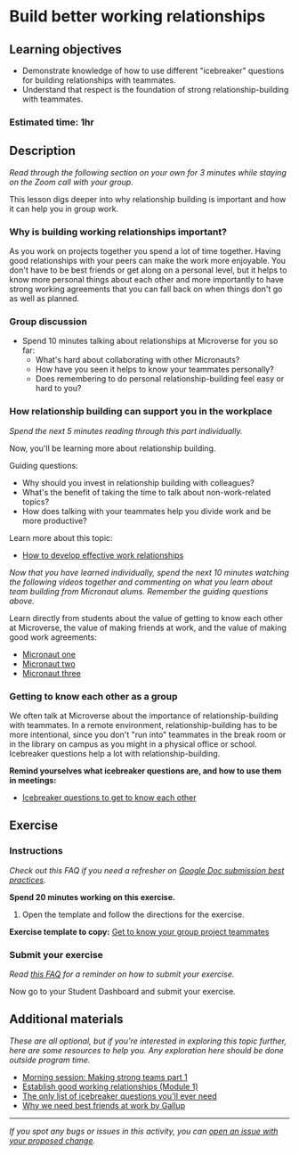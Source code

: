 # Build better working relationships

## Learning objectives

- Demonstrate knowledge of how to use different "icebreaker" questions for building relationships with teammates.
- Understand that respect is the foundation of strong relationship-building with teammates.

### **Estimated time**: 1hr

## Description

*Read through the following section on your own for 3 minutes while staying on the Zoom call with your group.* 

This lesson digs deeper into why relationship building is important and how it can help you in group work.

### Why is building working relationships important?

As you work on projects together you spend a lot of time together. Having good relationships with your peers can make the work more enjoyable. You don't have to be best friends or get along on a personal level, but it helps to know more personal things about each other and more importantly to have strong working agreements that you can fall back on when things don't go as well as planned. 

### Group discussion

- Spend 10 minutes talking about relationships at Microverse for you so far:
    - What's hard about collaborating with other Micronauts?
    - How have you seen it helps to know your teammates personally?
    - Does remembering to do personal relationship-building feel easy or hard to you?

### How relationship building can support you in the workplace

*Spend the next 5 minutes reading through this part individually.*

Now, you'll be learning more about relationship building. 

Guiding questions:

- Why should you invest in relationship building with colleagues?
- What's the benefit of taking the time to talk about non-work-related topics?
- How does talking with your teammates help you divide work and be more productive?

Learn more about this topic: 

- [How to develop effective work relationships](https://www.thebalancecareers.com/developing-effective-work-relationships-1919386)

*Now that you have learned individually, spend the next 10 minutes watching the following videos together and commenting on what you learn about team building from Micronaut alums. Remember the guiding questions above.*

Learn directly from students about the value of getting to know each other at Microverse, the value of making friends at work, and the value of making good work agreements:

- [Micronaut one](https://www.loom.com/share/8192553b45734a6797866cadbd8167ac)
- [Micronaut two](https://www.loom.com/share/7fd74bfc47734a8286763bc629985e81)
- [Micronaut three](https://www.loom.com/share/4f63055b14b7490c86075acdbee81e31)

### Getting to know each other as a group

We often talk at Microverse about the importance of relationship-building with teammates. In a remote environment, relationship-building has to be more intentional, since you don't "run into" teammates in the break room or in the library on campus as you might in a physical office or school. Icebreaker questions help a lot with relationship-building.

**Remind yourselves what icebreaker questions are, and how to use them in meetings:** 

- [Icebreaker questions to get to know each other](https://github.com/microverseinc/curriculum-professional-skills/blob/main/soft-skills/icebreaker-questions-to-get-to-know-each-other.md)

## Exercise

### Instructions

*Check out this FAQ if you need a refresher on [Google Doc submission best practices](https://microverse.zendesk.com/hc/en-us/articles/360063156813).*

**Spend 20 minutes working on this exercise.**

1. Open the template and follow the directions for the exercise.

**Exercise template to copy:** [Get to know your group project teammates](https://docs.google.com/document/d/1WFrlXMbgDXvQPCiXYL__b-DNSff_ZTIDO9Bue05qOrU/edit#)

### Submit your exercise

*Read [this FAQ](https://microverse.zendesk.com/hc/en-us/articles/360061344234) for a reminder on how to submit your exercise.* 

Now go to your Student Dashboard and submit your exercise.

## Additional materials

*These are all optional, but if you're interested in exploring this topic further, here are some resources to help you. Any exploration here should be done outside program time.*

- [Morning session: Making strong teams part 1](https://github.com/microverseinc/curriculum-professional-skills/blob/main/becoming-a-remote-professional/morning-session-making-strong-teams-part-1.md)
- [Establish good working relationships (Module 1)](https://github.com/microverseinc/curriculum-professional-skills/blob/main/orientation/establish-good-working-relationships.md)
- [The only list of icebreaker questions you'll ever need](https://museumhack.com/list-icebreakers-questions/)
- [Why we need best friends at work by Gallup](https://www.gallup.com/workplace/236213/why-need-best-friends-work.aspx)


------

_If you spot any bugs or issues in this activity, you can [open an issue with your proposed change](https://github.com/microverseinc/curriculum-transversal-skills/blob/main/git-github/articles/open_issue.md)._
